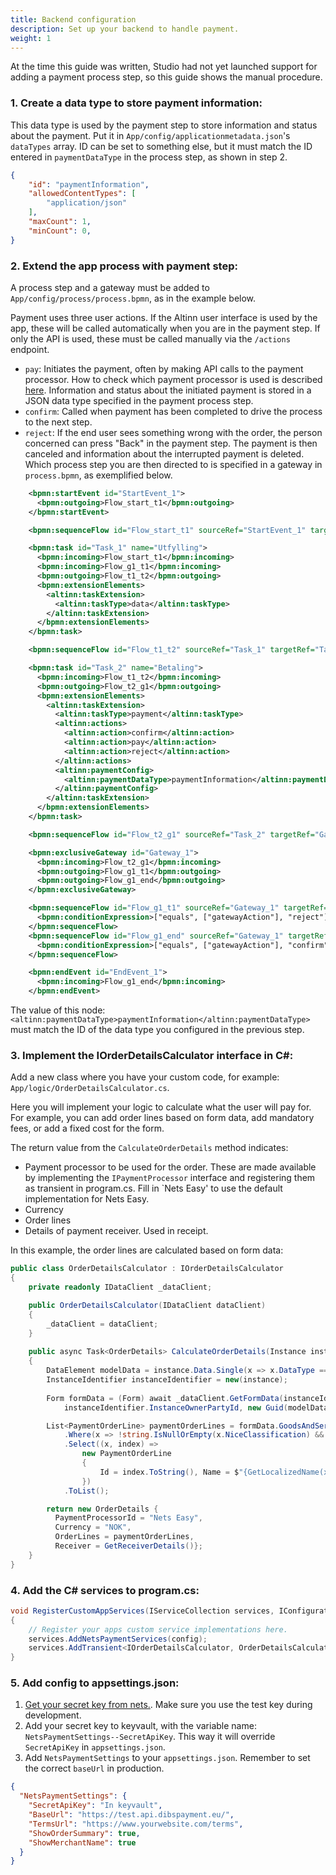 ```yaml
---
title: Backend configuration 
description: Set up your backend to handle payment.
weight: 1
---
```


At the time this guide was written, Studio had not yet launched support for adding a payment process step, so this guide shows the manual procedure.


### 1. Create a data type to store payment information:

This data type is used by the payment step to store information and status about the payment. Put it in `App/config/applicationmetadata.json`'s `dataTypes` array. ID can be set to something else, but it must match the ID entered in `paymentDataType` in the process step, as shown in step 2.

```json
{
    "id": "paymentInformation",
    "allowedContentTypes": [
        "application/json"
    ],
    "maxCount": 1,
    "minCount": 0,
}
```


### 2. Extend the app process with payment step:

A process step and a gateway must be added to `App/config/process/process.bpmn`, as in the example below.

Payment uses three user actions. If the Altinn user interface is used by the app, these will be called automatically when you are in the payment step. If only the API is used, these must be called manually via the `/actions` endpoint.
- `pay`: Initiates the payment, often by making API calls to the payment processor. How to check which payment processor is used is described [here](#3-implementer-iorderdetailscalculator-interfacet-i-c). Information and status about the initiated payment is stored in a JSON data type specified in the payment process step.
- `confirm`: Called when payment has been completed to drive the process to the next step.
- `reject`: If the end user sees something wrong with the order, the person concerned can press "Back" in the payment step. The payment is then canceled and information about the interrupted payment is deleted. Which process step you are then directed to is specified in a gateway in `process.bpmn`, as exemplified below.

```xml
    <bpmn:startEvent id="StartEvent_1">
      <bpmn:outgoing>Flow_start_t1</bpmn:outgoing>
    </bpmn:startEvent>

    <bpmn:sequenceFlow id="Flow_start_t1" sourceRef="StartEvent_1" targetRef="Task_1" />

    <bpmn:task id="Task_1" name="Utfylling">
      <bpmn:incoming>Flow_start_t1</bpmn:incoming>
      <bpmn:incoming>Flow_g1_t1</bpmn:incoming>
      <bpmn:outgoing>Flow_t1_t2</bpmn:outgoing>
      <bpmn:extensionElements>
        <altinn:taskExtension>
          <altinn:taskType>data</altinn:taskType>
        </altinn:taskExtension>
      </bpmn:extensionElements>
    </bpmn:task>

    <bpmn:sequenceFlow id="Flow_t1_t2" sourceRef="Task_1" targetRef="Task_2" />

    <bpmn:task id="Task_2" name="Betaling">
      <bpmn:incoming>Flow_t1_t2</bpmn:incoming>
      <bpmn:outgoing>Flow_t2_g1</bpmn:outgoing>
      <bpmn:extensionElements>
        <altinn:taskExtension>
          <altinn:taskType>payment</altinn:taskType>
          <altinn:actions>
            <altinn:action>confirm</altinn:action>
            <altinn:action>pay</altinn:action>
            <altinn:action>reject</altinn:action>
          </altinn:actions>
          <altinn:paymentConfig>
            <altinn:paymentDataType>paymentInformation</altinn:paymentDataType>
          </altinn:paymentConfig>
        </altinn:taskExtension>
      </bpmn:extensionElements>
    </bpmn:task>

    <bpmn:sequenceFlow id="Flow_t2_g1" sourceRef="Task_2" targetRef="Gateway_1" />

    <bpmn:exclusiveGateway id="Gateway_1">
      <bpmn:incoming>Flow_t2_g1</bpmn:incoming>
      <bpmn:outgoing>Flow_g1_t1</bpmn:outgoing>
      <bpmn:outgoing>Flow_g1_end</bpmn:outgoing>
    </bpmn:exclusiveGateway>

    <bpmn:sequenceFlow id="Flow_g1_t1" sourceRef="Gateway_1" targetRef="Task_1">
      <bpmn:conditionExpression>["equals", ["gatewayAction"], "reject"]</bpmn:conditionExpression>
    </bpmn:sequenceFlow>
    <bpmn:sequenceFlow id="Flow_g1_end" sourceRef="Gateway_1" targetRef="EndEvent_1">
      <bpmn:conditionExpression>["equals", ["gatewayAction"], "confirm"]</bpmn:conditionExpression>
    </bpmn:sequenceFlow>

    <bpmn:endEvent id="EndEvent_1">
      <bpmn:incoming>Flow_g1_end</bpmn:incoming>
    </bpmn:endEvent>
```
The value of this node: `<altinn:paymentDataType>paymentInformation</altinn:paymentDataType>` must match the ID of the data type you configured in the previous step.


### 3. Implement the IOrderDetailsCalculator interface in C#:

Add a new class where you have your custom code, for example: `App/logic/OrderDetailsCalculator.cs`.

Here you will implement your logic to calculate what the user will pay for.
For example, you can add order lines based on form data, add mandatory fees, or add a fixed cost for the form.

The return value from the `CalculateOrderDetails` method indicates:
- Payment processor to be used for the order. These are made available by implementing the `IPaymentProcessor` interface and registering them as transient in program.cs. Fill in `Nets Easy' to use the default implementation for Nets Easy.
- Currency
- Order lines
- Details of payment receiver. Used in receipt.

In this example, the order lines are calculated based on form data:

```c#
public class OrderDetailsCalculator : IOrderDetailsCalculator
{
    private readonly IDataClient _dataClient;

    public OrderDetailsCalculator(IDataClient dataClient)
    {
        _dataClient = dataClient;
    }
    
    public async Task<OrderDetails> CalculateOrderDetails(Instance instance, string? language)
    {
        DataElement modelData = instance.Data.Single(x => x.DataType == "model");
        InstanceIdentifier instanceIdentifier = new(instance);
        
        Form formData = (Form) await _dataClient.GetFormData(instanceIdentifier.InstanceGuid, typeof(Form), instance.Org, instance.AppId,
            instanceIdentifier.InstanceOwnerPartyId, new Guid(modelData.Id));

        List<PaymentOrderLine> paymentOrderLines = formData.GoodsAndServicesProperties.Inventory.InventoryProperties
            .Where(x => !string.IsNullOrEmpty(x.NiceClassification) && !string.IsNullOrEmpty(x.GoodsAndServices))
            .Select((x, index) =>
                new PaymentOrderLine
                {
                    Id = index.ToString(), Name = $"{GetLocalizedName(x.Id, language)}", PriceExVat = GetPriceForInventoryItem(x), Quantity = 1, VatPercent = 0M
                })
            .ToList();

        return new OrderDetails { 
          PaymentProcessorId = "Nets Easy", 
          Currency = "NOK", 
          OrderLines = paymentOrderLines, 
          Receiver = GetReceiverDetails()};
    }
}

```


### 4. Add the C# services to program.cs:

```c#
void RegisterCustomAppServices(IServiceCollection services, IConfiguration config, IWebHostEnvironment env)
{
    // Register your apps custom service implementations here.
    services.AddNetsPaymentServices(config);
    services.AddTransient<IOrderDetailsCalculator, OrderDetailsCalculator>(); 
}
```

### 5. Add config to appsettings.json:

1. [Get your secret key from nets.](https://developer.nexigroup.com/nexi-checkout/en-EU/docs/access-your-integration-keys/). Make sure you use the test key during development.
2. Add your secret key to keyvault, with the variable name: `NetsPaymentSettings--SecretApiKey`. This way it will override `SecretApiKey` in `appsettings.json`.
3. Add `NetsPaymentSettings` to your `appsettings.json`. Remember to set the correct `baseUrl` in production.
```json
{
  "NetsPaymentSettings": {
    "SecretApiKey": "In keyvault",
    "BaseUrl": "https://test.api.dibspayment.eu/",
    "TermsUrl": "https://www.yourwebsite.com/terms",
    "ShowOrderSummary": true,
    "ShowMerchantName": true
  }
}
```
